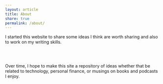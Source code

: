 ```yaml
---
layout: article
title: About
share: true
permalink: /about/
---
```


<html>
  <head>
    <title>About</title>
  </head>
  <body>
  <!--<img style="float: right; display: inline;" alt="" src="{{ site.url }}/images/Jason_Chang_close.jpg" width="310" height="297" />
  <img align="right" alt="" src="{{ site.url }}/images/jpc.jpg" />-->
   <p>
  <!-- My name is Taaj Cheema, and I am currently a Data Scientist at IBM. I am a member of the SAP Analytics practice within IBM GBS. Prior to joining IBM, I recieved a B.S. in Data Science and a B.S. in Molecular and Cell Biology from the University of Connecticut. 
   <br />
   <br /> >-->
     
   I started this website to share some ideas I think are worth sharing and also to work on my writing skills. 
  
   <br />
   <br />
     
Over time, I hope to make this site a repository of ideas whether that be related to technology, personal finance, or musings on books and podcasts I enjoy. 
   
   <br />
   <br />
   
   </p>
  </body>
</html>
